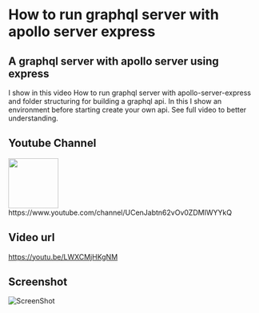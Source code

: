 # How to run graphql server with apollo server express

## A graphql server with apollo server using express
I show in this video How to run graphql server with apollo-server-express and folder structuring for building a graphql api. In this I show an environment before starting create your own api. See full video to better understanding.

## Youtube Channel
<img src="https://lh3.googleusercontent.com/d/1TahrzXTmSlN2KDtcZ3lamaJjOLmjqGAM" width="100">
https://www.youtube.com/channel/UCenJabtn62vOv0ZDMIWYYkQ

## Video url
https://youtu.be/LWXCMjHKgNM

## Screenshot
![ScreenShot](https://lh3.googleusercontent.com/d/1_JAolvCPZ4Pn21trkUlviZ5Wc0s970N_)
